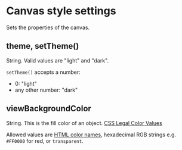 # Canvas style settings
Sets the properties of the canvas. 

## theme, setTheme()
String. Valid values are "light" and "dark".

`setTheme()` accepts a number:
- 0: "light"
- any other number: "dark"

## viewBackgroundColor
String. This is the fill color of an object. [CSS Legal Color Values](https://www.w3schools.com/cssref/css_colors_legal.asp)

Allowed values are [HTML color names](https://www.w3schools.com/colors/colors_names.asp), hexadecimal RGB strings e.g. `#FF0000` for red, or `transparent`.